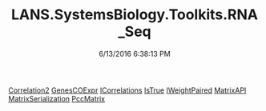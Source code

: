 ﻿---
title: LANS.SystemsBiology.Toolkits.RNA_Seq
date: 6/13/2016 6:38:13 PM
---

[Correlation2](T-LANS.SystemsBiology.Toolkits.RNA_Seq.Correlation2.html)
[GenesCOExpr](T-LANS.SystemsBiology.Toolkits.RNA_Seq.GenesCOExpr.html)
[ICorrelations](T-LANS.SystemsBiology.Toolkits.RNA_Seq.ICorrelations.html)
[IsTrue](T-LANS.SystemsBiology.Toolkits.RNA_Seq.IsTrue.html)
[IWeightPaired](T-LANS.SystemsBiology.Toolkits.RNA_Seq.IWeightPaired.html)
[MatrixAPI](T-LANS.SystemsBiology.Toolkits.RNA_Seq.MatrixAPI.html)
[MatrixSerialization](T-LANS.SystemsBiology.Toolkits.RNA_Seq.MatrixSerialization.html)
[PccMatrix](T-LANS.SystemsBiology.Toolkits.RNA_Seq.PccMatrix.html)
